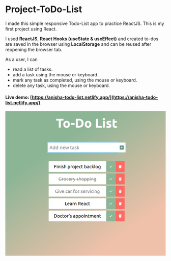 # Project-ToDo-List

I made this simple responsive Todo-List app to practice ReactJS. This is my first project using React.

I used **ReactJS**, **React Hooks (useState & useEffect)** and created to-dos are saved in the browser using **LocalStorage** and can be reused after reopening the browser tab.

As a user, I can
   + read a list of tasks.
   + add a task using the mouse or keyboard.
   + mark any task as completed, using the mouse or keyboard.
   + delete any task, using the mouse or keyboard.
    
#### Live demo: [https://anisha-todo-list.netlify.app/](https://anisha-todo-list.netlify.app/)

![Todo-List App](/todo-list-app.png)

